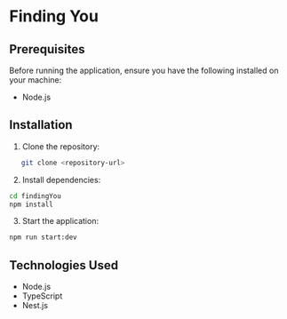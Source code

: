 
# Finding You



##  Prerequisites

Before running the application, ensure you have the following installed on your machine:

- Node.js

## Installation

1. Clone the repository:


```bash
   git clone <repository-url>
```

2.  Install dependencies:

```bash
cd findingYou
npm install
```

3. Start the application:

```bash
npm run start:dev
```

## Technologies Used


* Node.js
* TypeScript
* Nest.js
